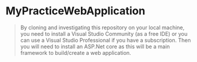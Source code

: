 # MyPracticeWebApplication

> By cloning and investigating this repository on your local machine, you need to install a Visual Studio Community (as a free IDE) or you can use a Visual Studio Professional if you have a subscription. Then you will need to install an ASP.Net core as this will be a main framework to build/create a web application. 
